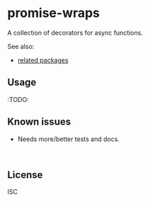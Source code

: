 ﻿
<!--#echo json="package.json" key="name" underline="=" -->
promise-wraps
=============
<!--/#echo -->

<!--#echo json="package.json" key="description" -->
A collection of decorators for async functions.
<!--/#echo -->


See also:
* [related packages](related.md)



Usage
-----

:TODO:



<!--#toc stop="scan" -->



Known issues
------------

* Needs more/better tests and docs.










&nbsp;


License
-------
<!--#echo json="package.json" key=".license" -->
ISC
<!--/#echo -->
